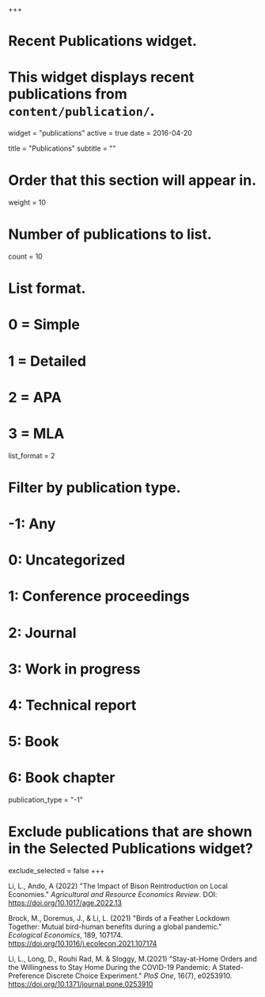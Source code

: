 +++
# Recent Publications widget.
# This widget displays recent publications from `content/publication/`.
widget = "publications"
active = true
date = 2016-04-20

title = "Publications"
subtitle = ""

# Order that this section will appear in.
weight = 10

# Number of publications to list.
count = 10

# List format.
#   0 = Simple
#   1 = Detailed
#   2 = APA
#   3 = MLA
list_format = 2

# Filter by publication type.
# -1: Any
#  0: Uncategorized
#  1: Conference proceedings
#  2: Journal
#  3: Work in progress
#  4: Technical report
#  5: Book
#  6: Book chapter
publication_type = "-1"

# Exclude publications that are shown in the Selected Publications widget?
exclude_selected = false
+++

Li, L., Ando, A (2022) "The Impact of Bison Reintroduction on Local Economies."  *Agricultural and Resource Economics Review*. DOI: https://doi.org/10.1017/age.2022.13

Brock, M., Doremus, J., & Li, L. (2021) "Birds of a Feather Lockdown Together: Mutual bird-human benefits during a global pandemic." *Ecological Economics*, 189, 107174. https://doi.org/10.1016/j.ecolecon.2021.107174

Li, L., Long, D., Rouhi Rad, M. & Sloggy, M.(2021) "Stay-at-Home Orders and the Willingness to Stay Home During the COVID-19 Pandemic: A Stated-Preference Discrete Choice Experiment." *PloS One*, 16(7), e0253910. https://doi.org/10.1371/journal.pone.0253910


